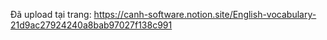 Đã upload tại trang: 
https://canh-software.notion.site/English-vocabulary-21d9ac27924240a8bab97027f138c991
